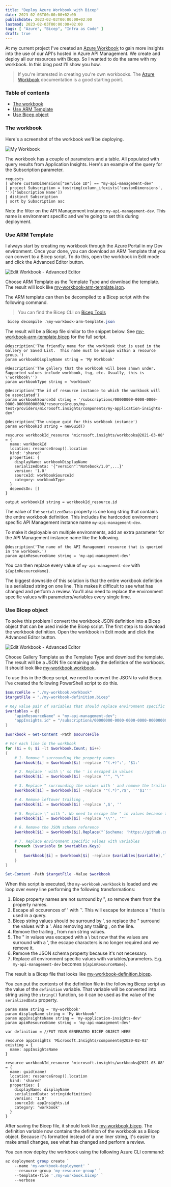 ```yaml
---
title: "Deploy Azure Workbook with Bicep"
date: 2023-02-03T00:00:00+02:00
publishdate: 2023-02-03T00:00:00+02:00
lastmod: 2023-02-03T00:00:00+02:00
tags: [ "Azure", "Bicep", "Infra as Code" ]
draft: true
---
```


At my current project I've created an [Azure Workbook](https://learn.microsoft.com/en-us/azure/azure-monitor/visualize/workbooks-overview) to gain more insights into the use of our API's hosted in Azure API Management. We create and deploy all our resources with Bicep. So I wanted to do the same with my workbook. In this blog post I'll show you how.

> If you're interested in creating you're own workbooks. The [Azure Workbook](https://learn.microsoft.com/en-us/azure/azure-monitor/visualize/workbooks-overview) documentation is a good starting point.

### Table of contents

- [The workbook](#the-workbook)
- [Use ARM Template](#use-arm-template)
- [Use Bicep object](#use-bicep-object)


### The workbook

Here's a screenshot of the workbook we'll be deploying.

![My Workbook](../../../../../images/deploy-azure-workbook-with-bicep/workbook.png)

The workbook has a couple of parameters and a table. All populated with query results from Application Insights. Here's an example of the query for the Subscription parameter.

```kusto
requests
| where customDimensions["Service ID"] == "my-api-management-dev"
| project Subscription = tostring(column_ifexists('customDimensions', '')['Subscription Name'])
| distinct Subscription
| sort by Subscription asc
```

Note the filter on the API Management instance `my-api-management-dev`. This name is environment specific and we're going to set this during deployment.

### Use ARM Template

I always start by creating my workbook through the Azure Portal in my Dev environment. Once your done, you can download an ARM Template that you can convert to a Bicep script. To do this, open the workbook in Edit mode and click the Advanced Editor button.

![Edit Workbook - Advanced Editor](../../../../../images/deploy-azure-workbook-with-bicep/edit-workbook-advanced-editor.png)

Choose ARM Template as the Template Type and download the template. The result will look like [my-workbook-arm-template.json](https://github.com/ronaldbosma/blog-code-examples/tree/master/DeployAzureWorkbookWithBicep/exports/my-workbook-arm-template.json).

The ARM template can then be decompiled to a Bicep script with the following command. 
> You can find the Bicep CLI on [Bicep Tools](https://learn.microsoft.com/en-us/azure/azure-resource-manager/bicep/install)

```powershell
 bicep decompile .\my-workbook-arm-template.json
```

The result will be a Bicep file similar to the snippet below. See [my-workbook-arm-template.bicep](https://github.com/ronaldbosma/blog-code-examples/tree/master/DeployAzureWorkbookWithBicep/exports/my-workbook-arm-template.bicep) for the full script.

```bicep
@description('The friendly name for the workbook that is used in the Gallery or Saved List.  This name must be unique within a resource group.')
param workbookDisplayName string = 'My Workbook'

@description('The gallery that the workbook will been shown under. Supported values include workbook, tsg, etc. Usually, this is \'workbook\'')
param workbookType string = 'workbook'

@description('The id of resource instance to which the workbook will be associated')
param workbookSourceId string = '/subscriptions/00000000-0000-0000-0000-000000000000/resourceGroups/my-test/providers/microsoft.insights/components/my-application-insights-dev'

@description('The unique guid for this workbook instance')
param workbookId string = newGuid()

resource workbookId_resource 'microsoft.insights/workbooks@2021-03-08' = {
  name: workbookId
  location: resourceGroup().location
  kind: 'shared'
  properties: {
    displayName: workbookDisplayName
    serializedData: '{"version":"Notebook/1.0",...}'
    version: '1.0'
    sourceId: workbookSourceId
    category: workbookType
  }
  dependsOn: []
}

output workbookId string = workbookId_resource.id
```

The value of the `serializedData` property is one long string that contains the entire workbook definition. This includes the hardcoded environment specific API Management instance name `my-api-management-dev`.

To make it deployable on multiple environments, add an extra parameter for the API Management instance name like the following.

```bicep
@description('The name of the API Management resource that is queried in the workbook.')
param apimResourceName string = 'my-api-management-dev'
``` 

You can then replace every value of `my-api-management-dev` with `${apimResourceName}`.

The biggest downside of this solution is that the entire workbook definition is a serialized string on one line. This makes it difficult to see what has changed and perform a review. You'll also need to replace the environment specific values with parameters/variables every single time.

### Use Bicep object

To solve this problem I convert the workbook JSON definition into a Bicep object that can be used inside the Bicep script. The first step is to download the workbook definition. Open the workbook in Edit mode and click the Advanced Editor button.

![Edit Workbook - Advanced Editor](../../../../../images/deploy-azure-workbook-with-bicep/edit-workbook-advanced-editor.png)

Choose Gallery Template as the Template Type and download the template. The result will be a JSON file containing only the definition of the workbook. It should look like [my-workbook.workbook](https://github.com/ronaldbosma/blog-code-examples/tree/master/DeployAzureWorkbookWithBicep/exports/my-workbook.workbook).

To use this in the Bicep script, we need to convert the JSON to valid Bicep. I've created the following PowerShell script to do this.

```powershell
$sourceFile = "./my-workbook.workbook"
$targetFile = "./my-workbook-definition.bicep"

# Key value pair of variables that should replace environment specific values
$variables = @{
    "apimResourceName" = "my-api-management-dev";
    "appInsights.id" = "/subscriptions/00000000-0000-0000-0000-000000000000/resourceGroups/my-test/providers/microsoft.insights/components/my-application-insights-dev"
}

$workbook = Get-Content -Path $sourceFile

# For each line in the workbook
for ($i = 0; $i -lt $workbook.Count; $i++)
{
    # 1. Remove " surrounding the property names
    $workbook[$i] = $workbook[$i] -replace '"(.+)":', '$1:'

    # 2. Replace ' with \' so the ' is escaped in values
    $workbook[$i] = $workbook[$i] -replace "'", "\'"

    # 3. Replace " surrounding the values with ' and remove the trailing ,
    $workbook[$i] = $workbook[$i] -replace '"(.*)",?$', '''$1'''

    # 4. Remove leftover trailing ,
    $workbook[$i] = $workbook[$i] -replace ',$', ''

    # 5. Replace \" with ". No need to escape the " in values because the values are surrounded with ' instead of "
    $workbook[$i] = $workbook[$i] -replace '\\"', '"'

    # 6. Remove the JSON schema reference
    $workbook[$i] = $workbook[$i].Replace("`$schema: 'https://github.com/Microsoft/Application-Insights-Workbooks/blob/master/schema/workbook.json'", "")

    # 7. Replace environment specific values with variables
    foreach ($variable in $variables.Keys)
    {
        $workbook[$i] = $workbook[$i] -replace $variables[$variable],"`${$variable}"
    }
}

Set-Content -Path $targetFile -Value $workbook
```

When this script is executed, the `my-workbook.workbook` is loaded and we loop over every line performing the following transformations:
1. Bicep property names are not surround by ", so remove them from the property names.
1. Escape all occurences of ' with \`'. This will escape for instance a ' that is used in a query.
1. Bicep string values should be surround by ', so replace the " surround the values with a '. Also removing any trailing , on the line.
1. Remove the trailing , from non string values.
1. The " in values was escaped with a \ but now that the values are surround with a ', the escape characters is no longer required and we remove it.
1. Remove the JSON schema property because it's not necessary.
1. Replace all environment specific values with variables/parameters. E.g. `my-api-management-dev` becomes `${apimResourceName}`.

The result is a Bicep file that looks like [my-workbook-definition.bicep](https://github.com/ronaldbosma/blog-code-examples/tree/master/DeployAzureWorkbookWithBicep/exports/my-workbook-definition.bicep).

You can put the contents of the definition file in the following Bicep script as the value of the `definition` variable. That variable will be converted into string using the `string()` function, so it can be used as the value of the `serializedData` property.

```bicep
param name string = 'my-workbook'
param displayName string = 'My Workbook'
param appInsightsName string = 'my-application-insights-dev'
param apimResourceName string = 'my-api-management-dev'

var definition = //PUT YOUR GENERATED BICEP OBJECT HERE

resource appInsights 'Microsoft.Insights/components@2020-02-02' existing = {
  name: appInsightsName
}

resource workbookId_resource 'microsoft.insights/workbooks@2021-03-08' = {
  name: guid(name)
  location: resourceGroup().location
  kind: 'shared'
  properties: {
    displayName: displayName
    serializedData: string(definition)
    version: '1.0'
    sourceId: appInsights.id
    category: 'workbook'
  }
}
```

After saving the Bicep file, it should look like [my-workbook.bicep](https://github.com/ronaldbosma/blog-code-examples/tree/master/DeployAzureWorkbookWithBicep/my-workbook.bicep). The definition variable now contains the definition of the workbook as a Bicep object. Because it's formatted instead of a one liner string, it's easier to make small changes, see what has changed and perform a review. 

You can now deploy the workbook using the following Azure CLI command:

```powershell
az deployment group create `
    --name 'my-workbook-deployment' `
    --resource-group 'my-resource-group' `
    --template-file './my-workbook.bicep' `
    --verbose
```